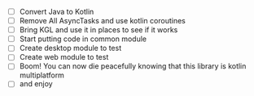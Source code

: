 - [ ] Convert Java to Kotlin
- [ ] Remove All AsyncTasks and use kotlin coroutines
- [ ] Bring KGL and use it in places to see if it works
- [ ] Start putting code in common module
- [ ] Create desktop module to test
- [ ] Create web module to test
- [ ] Boom! You can now die peacefully knowing that this library is kotlin multiplatform
- [ ] and enjoy